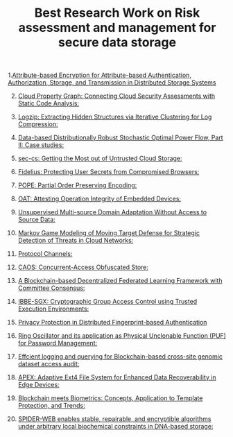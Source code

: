 <div align="center">
      <h1> <br/> Best Research Work on Risk assessment and management for secure data storage</h1>
     </div>
<p align="center"> <a href="http://deepneuronai.com/" target="_blank"><img alt="" src="https://img.shields.io/badge/Website-EA4C89?style=normal&logo=dribbble&logoColor=white" style="vertical-align:center" /></a> <a href="https://twitter.com/ahammadmejbah" target="_blank"><img alt="" src="https://img.shields.io/badge/Twitter-1DA1F2?style=normal&logo=twitter&logoColor=white" style="vertical-align:center" /></a> <a href="https://www.facebook.com/ahammadmejbah" target="_blank"><img alt="" src="https://img.shields.io/badge/Facebook-1877F2?style=normal&logo=facebook&logoColor=white" style="vertical-align:center" /></a> <a href="https://www.instagram.com/ahammadmejbah/" target="_blank"><img alt="" src="https://img.shields.io/badge/Instagram-E4405F?style=normal&logo=instagram&logoColor=white" style="vertical-align:center" /></a> <a href="https://www.linkedin.com/in/ahammadmejbah/}" target="_blank"><img alt="" src="https://img.shields.io/badge/LinkedIn-0077B5?style=normal&logo=linkedin&logoColor=white" style="vertical-align:center" /></a> </p>


1.<a href="https://arxiv.org/pdf/1705.06002v1.pdf">Attribute-based Encryption for Attribute-based Authentication, Authorization, Storage, and Transmission in Distributed Storage Systems </a>

2. <a href="https://arxiv.org/pdf/2206.06938v1.pdf">Cloud Property Graph: Connecting Cloud Security Assessments with Static Code Analysis: </a> 

3. <a href="https://arxiv.org/pdf/1910.00409v1.pdf">Logzip: Extracting Hidden Structures via Iterative Clustering for Log Compression: </a>

4. <a href="https://arxiv.org/pdf/1804.06384v2.pdf">Data-based Distributionally Robust Stochastic Optimal Power Flow, Part II: Case studies: </a>

5. <a href="https://arxiv.org/pdf/1606.03368v1.pdf">sec-cs: Getting the Most out of Untrusted Cloud Storage: </a>

6. <a href="https://arxiv.org/pdf/1809.04774v1.pdf">Fidelius: Protecting User Secrets from Compromised Browsers: </a>

7. <a href="https://arxiv.org/pdf/1610.04025v1.pdf">POPE: Partial Order Preserving Encoding: </a>

8. <a href="https://arxiv.org/pdf/1802.03462v3.pdf">OAT: Attesting Operation Integrity of Embedded Devices: </a>

9. <a href="https://arxiv.org/pdf/2104.01845v1.pdf">Unsupervised Multi-source Domain Adaptation Without Access to Source Data: </a>

10. <a href="https://arxiv.org/pdf/1812.09660.pdf"> Markov Game Modeling of Moving Target Defense for Strategic Detection of Threats in Cloud Networks: </a>

11. <a href="https://arxiv.org/pdf/0809.1949v5.pdf"> Protocol Channels: </a>

12. <a href="https://arxiv.org/pdf/1709.10412v1.pdf"> CAOS: Concurrent-Access Obfuscated Store: </a>

13. <a href="https://arxiv.org/pdf/2004.00773v1.pdf"> A Blockchain-based Decentralized Federated Learning Framework with Committee Consensus: </a>

14. <a href="https://arxiv.org/pdf/1805.01563v2.pdf"> IBBE-SGX: Cryptographic Group Access Control using Trusted Execution Environments: </a>

15. <a href="https://arxiv.org/pdf/1911.00248v1.pdf"> Privacy Protection in Distributed Fingerprint-based Authentication</a>

16. <a href="https://arxiv.org/pdf/1901.06733v1.pdf"> Ring Oscillator and its application as Physical Unclonable Function (PUF) for Password Management: </a>

17. <a href="https://arxiv.org/pdf/1907.07303v2.pdf"> Effcient logging and querying for Blockchain-based cross-site genomic dataset access audit: </a>

18. <a href="https://arxiv.org/pdf/1910.01642v1.pdf"> APEX: Adaptive Ext4 File System for Enhanced Data Recoverability in Edge Devices: </a>

19. <a href="https://arxiv.org/pdf/2003.09262v1.pdf"> Blockchain meets Biometrics: Concepts, Application to Template Protection, and Trends: </a>

20. <a href="https://arxiv.org/pdf/2204.02855v2.pdf">SPIDER-WEB enables stable, repairable, and encryptible algorithms under arbitrary local biochemical constraints in DNA-based storage: </a>
